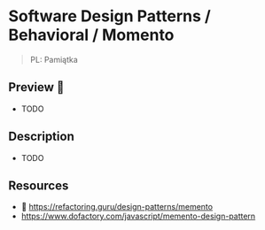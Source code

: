 # Software Design Patterns / Behavioral / Momento

> PL: Pamiątka

## Preview 🎉

- TODO

## Description

- TODO

## Resources

- 🚀 <https://refactoring.guru/design-patterns/memento>
- <https://www.dofactory.com/javascript/memento-design-pattern>
